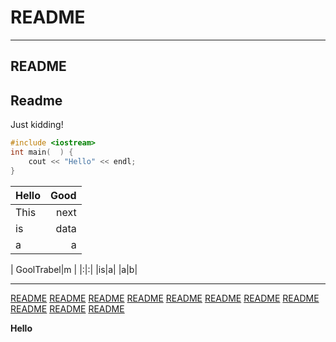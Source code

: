 # README
-------------------------

## README

## Readme
 Just kidding!

```cpp
#include <iostream>
int main(  ) {
    cout << "Hello" << endl;
}

```
| Hello | Good |
|:------|-----:|
| This| next |
| is | data |
| a | a |

| GoolTrabel|m |
|:|:|
|is|a|
|a|b|



-------------------------

[README]()
[README]()
[README]()
[README]()
[README]()
[README]()
[README]()
[README]()
[README]()
[README]()
[README]()




**Hello**
